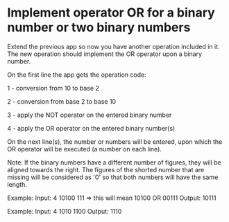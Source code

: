 # Implement operator OR for a binary number or two binary numbers
Extend the previous app so now you have another operation included in it.
The new operation should implement the OR operator upon a binary number.

On the first line the app gets the operation code:

1 - conversion from 10 to base 2

2 - conversion from base 2 to base 10

3 - apply the NOT operator on the entered binary number

4 - apply the OR operator on the entered binary number(s)

On the next line(s), the number or numbers will be entered, upon which the OR operator will be executed (a number on each line).

Note: If the binary numbers have a different number of figures, they will be aligned towards the right. The figures of the shorted number that are missing will be considered as '0' so that both numbers will have the same length.

Example:
Input:
4
10100
111 => this will mean 10100 OR 00111
Output:
10111

Example:
Input:
4
1010
1100
Output:
1110
